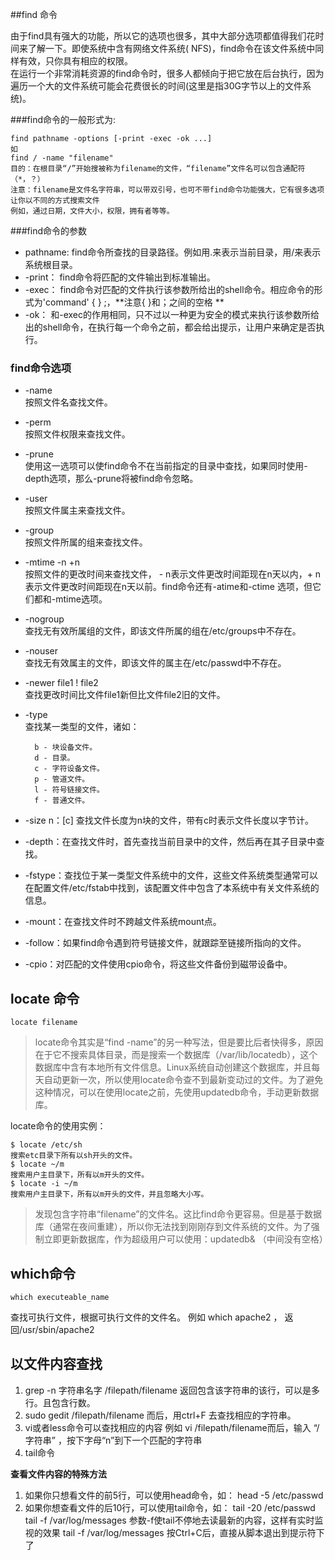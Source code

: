 ##find 命令 

由于find具有强大的功能，所以它的选项也很多，其中大部分选项都值得我们花时间来了解一下。即使系统中含有网络文件系统( NFS)，find命令在该文件系统中同样有效，只你具有相应的权限。	
在运行一个非常消耗资源的find命令时，很多人都倾向于把它放在后台执行，因为遍历一个大的文件系统可能会花费很长的时间(这里是指30G字节以上的文件系统)。 	

###find命令的一般形式为:	

	find pathname -options [-print -exec -ok ...] 	
	如 	
	find / -name "filename" 	
	目的：在根目录“/”开始搜被称为filename的文件，“filename”文件名可以包含通配符（*，？）		
	注意：filename是文件名字符串，可以带双引号，也可不带find命令功能强大，它有很多选项让你以不同的方式搜索文件	
	例如，通过日期，文件大小，权限，拥有者等等。 	

###find命令的参数

+ pathname: find命令所查找的目录路径。例如用.来表示当前目录，用/来表示系统根目录。 	
+ -print： find命令将匹配的文件输出到标准输出。 
+ -exec： find命令对匹配的文件执行该参数所给出的shell命令。相应命令的形式为'command' { } ;，**注意{ }和；之间的空格 **
+ -ok： 和-exec的作用相同，只不过以一种更为安全的模式来执行该参数所给出的shell命令，在执行每一个命令之前，都会给出提示，让用户来确定是否执行。 

### find命令选项 

+ -name 	
按照文件名查找文件。 
+ -perm 	
按照文件权限来查找文件。 
+ -prune 	
使用这一选项可以使find命令不在当前指定的目录中查找，如果同时使用-depth选项，那么-prune将被find命令忽略。 
+ -user 	
按照文件属主来查找文件。 
+ -group 	
按照文件所属的组来查找文件。 
+ -mtime -n +n 		
按照文件的更改时间来查找文件， - n表示文件更改时间距现在n天以内，+ n表示文件更改时间距现在n天以前。find命令还有-atime和-ctime 选项，但它们都和-mtime选项。 
+ -nogroup 	
查找无有效所属组的文件，即该文件所属的组在/etc/groups中不存在。 
+ -nouser 	
查找无有效属主的文件，即该文件的属主在/etc/passwd中不存在。 
+	-newer file1 ! file2 	
查找更改时间比文件file1新但比文件file2旧的文件。 
+ -type 	
查找某一类型的文件，诸如： 

		b - 块设备文件。 	
		d - 目录。 		
		c - 字符设备文件。	 
		p - 管道文件。 		
		l - 符号链接文件。 		
		f - 普通文件。 		

+ -size n：[c] 查找文件长度为n块的文件，带有c时表示文件长度以字节计。 
+ -depth：在查找文件时，首先查找当前目录中的文件，然后再在其子目录中查找。 
+ -fstype：查找位于某一类型文件系统中的文件，这些文件系统类型通常可以在配置文件/etc/fstab中找到，该配置文件中包含了本系统中有关文件系统的信息。 
+ -mount：在查找文件时不跨越文件系统mount点。 
+ -follow：如果find命令遇到符号链接文件，就跟踪至链接所指向的文件。 
+ -cpio：对匹配的文件使用cpio命令，将这些文件备份到磁带设备中。 

## locate 命令 

	locate filename 

> locate命令其实是“find -name”的另一种写法，但是要比后者快得多，原因在于它不搜索具体目录，而是搜索一个数据库（/var/lib/locatedb），这个数据库中含有本地所有文件信息。Linux系统自动创建这个数据库，并且每天自动更新一次，所以使用locate命令查不到最新变动过的文件。为了避免这种情况，可以在使用locate之前，先使用updatedb命令，手动更新数据库。 

locate命令的使用实例： 
	
	$ locate /etc/sh 
	搜索etc目录下所有以sh开头的文件。 
	$ locate ~/m 
	搜索用户主目录下，所有以m开头的文件。 
	$ locate -i ~/m 
	搜索用户主目录下，所有以m开头的文件，并且忽略大小写。 

>发现包含字符串“filename”的文件名。这比find命令更容易。但是基于数据库（通常在夜间重建），所以你无法找到刚刚存到文件系统的文件。为了强制立即更新数据库，作为超级用户可以使用：updatedb& （中间没有空格） 

## which命令 

	which executeable_name 

查找可执行文件，根据可执行文件的文件名。 
例如 which apache2 ， 返回/usr/sbin/apache2 

## 以文件内容查找 

1. grep -n 字符串名字 /filepath/filename 
返回包含该字符串的该行，可以是多行。且包含行数。 
2. sudo gedit /filepath/filename 
而后，用ctrl+F 去查找相应的字符串。 
3. vi或者less命令可以查找相应的内容 
例如 vi /filepath/filename而后，输入 “/字符串” ，按下字母“n”到下一个匹配的字符串 
4. tail命令 

**查看文件内容的特殊方法**

1. 如果你只想看文件的前5行，可以使用head命令，如： 
head -5 /etc/passwd 
2. 如果你想查看文件的后10行，可以使用tail命令，如： 
tail -20 /etc/passwd 
tail -f /var/log/messages 
参数-f使tail不停地去读最新的内容，这样有实时监视的效果 
tail -f /var/log/messages 
按Ctrl+C后，直接从脚本退出到提示符下了